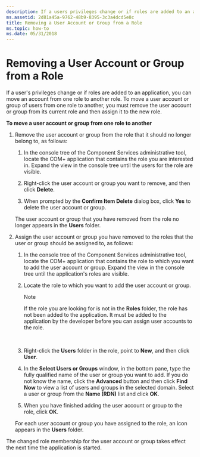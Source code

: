 ```yaml
---
description: If a users privileges change or if roles are added to an application, you can move an account from one role to another role.
ms.assetid: 2d81a45a-9762-48b9-8395-3c3a4dcd5e8c
title: Removing a User Account or Group from a Role
ms.topic: how-to
ms.date: 05/31/2018
---
```


# Removing a User Account or Group from a Role

If a user's privileges change or if roles are added to an application, you can move an account from one role to another role. To move a user account or group of users from one role to another, you must remove the user account or group from its current role and then assign it to the new role.

**To move a user account or group from one role to another**

1.  Remove the user account or group from the role that it should no longer belong to, as follows:

    1.  In the console tree of the Component Services administrative tool, locate the COM+ application that contains the role you are interested in. Expand the view in the console tree until the users for the role are visible.

    2.  Right-click the user account or group you want to remove, and then click **Delete**.

    3.  When prompted by the **Confirm Item Delete** dialog box, click **Yes** to delete the user account or group.

    The user account or group that you have removed from the role no longer appears in the **Users** folder.

2.  Assign the user account or group you have removed to the roles that the user or group should be assigned to, as follows:

    1.  In the console tree of the Component Services administrative tool, locate the COM+ application that contains the role to which you want to add the user account or group. Expand the view in the console tree until the application's roles are visible.

    2.  Locate the role to which you want to add the user account or group.

        > [!Note]  
        > If the role you are looking for is not in the **Roles** folder, the role has not been added to the application. It must be added to the application by the developer before you can assign user accounts to the role.

         

    3.  Right-click the **Users** folder in the role, point to **New**, and then click **User**.

    4.  In the **Select Users or Groups** window, in the bottom pane, type the fully qualified name of the user or group you want to add. If you do not know the name, click the **Advanced** button and then click **Find Now** to view a list of users and groups in the selected domain. Select a user or group from the **Name (RDN)** list and click **OK**.

    5.  When you have finished adding the user account or group to the role, click **OK**.

    For each user account or group you have assigned to the role, an icon appears in the **Users** folder.

The changed role membership for the user account or group takes effect the next time the application is started.

 

 



